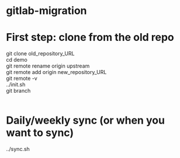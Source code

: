 # gitlab-migration

# First step: clone from the old repo  
git clone old_repository_URL  
cd demo  
git remote rename origin upstream  
git remote add origin new_repository_URL  
git remote -v  
../init.sh  
git branch  
  
# Daily/weekly sync (or when you want to sync)  
../sync.sh  
